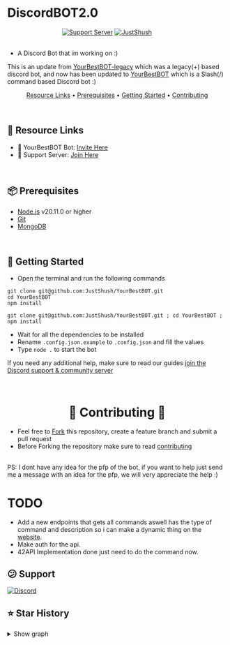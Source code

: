 # DiscordBOT2.0
<div style="display: block; margin-left: auto; margin-right: auto; width: 50%" >
<a href="https://discord.gg/uaZjU2pdVd"><img src="https://img.shields.io/badge/Discord-%235865F2.svg?style=for-the-badge&logo=discord&logoColor=white" title="Support Server" alt="Support Server" /></a> 
<a href="https://yourbestbot.pt/invite"><img src="https://img.shields.io/badge/-Invite%20Me!-blue?style=for-the-badge" title="JustShush" alt="JustShush" /></a> 
</div>
<br>

- A Discord Bot that im working on :)

This is an update from [YourBestBOT-legacy](https://github.com/JustShush/DiscordBOT-legacy) which was a legacy(+) based discord bot, and now has been updated to [YourBestBOT](https://github.com/JustShush/YourBestBOT) which is a Slash(/) command based Discord bot :)

<p align="center">
  <a href="#-resource-links">Resource Links</a>
  •
  <a href="#-prerequisites">Prerequisites</a>
  •
  <a href="#-getting-started">Getting Started</a>
  •
  <a href="#--contributing--">Contributing</a>
</p>

<br>

## 🔗 Resource Links

- 🤖 YourBestBOT Bot: [Invite Here](https://yourbestbot.pt/invite)
- 🤝 Support Server: [Join Here](https://yourbestbot.pt/support)

<br>

## 📦 Prerequisites

- [Node.js](https://nodejs.org/en/) v20.11.0 or higher
- [Git](https://git-scm.com/downloads)
- [MongoDB](https://www.mongodb.com)

<br>

## 🚀 Getting Started

- Open the terminal and run the following commands

```
git clone git@github.com:JustShush/YourBestBOT.git
cd YourBestBOT
npm install
```
```
git clone git@github.com:JustShush/YourBestBOT.git ; cd YourBestBOT ; npm install
```

- Wait for all the dependencies to be installed
- Rename `.config.json.example` to `.config.json` and fill the values
- Type `node .` to start the bot

If you need any additional help, make sure to read our guides [join the Discord support & community server](https://mdinis.pt/discord)

<br>

<h1 align="center"> 🤝 Contributing 🤝 </h1>

- Feel free to [Fork](https://github.com/JustShush/YourBestBOT/fork) this repository, create a feature branch and submit a pull request
- Before Forking the repository make sure to read [contributing](https://github.com/JustShush/YourBestBOT/blob/main/CONTRIBUTING.md#contributing)

<br>
PS: I dont have any idea for the pfp of the bot, if you want to help just send me a message with an idea for the pfp, we will very appreciate the help :)

# TODO

- Add a new endpoints that gets all commands aswell has the type of command and description so i can make a dynamic thing on the [website](https://yourbestbot.pt).
- Make auth for the api.
- 42API Implementation done just need to do the command now.

## 😕 Support

[![Discord](https://discord.com/api/guilds/1054090158779150376/widget.png?style=banner4)](https://yourbestbot.pt/support)

## ⭐ Star History

<details>
<summary>Show graph</summary>

[![Star History Chart](https://api.star-history.com/svg?repos=JustShush/YourBestBOT&type=Date)](https://star-history.com/#JustShush/YourBestBOT&Date)

</details>